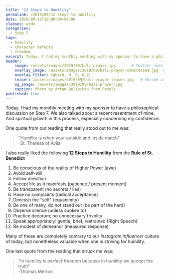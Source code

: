 ```yaml
---
title: "12 Steps to Humility"
permalink: /2019/09/12-steps-to-humility
date: 2019-09-15T18:00:00+00:00
classes: wide
categories:
  - Step 7
tags:
  - humility
  - character defects
  - freedom
excerpt: Today, I had my monthly meeting with my sponsor to have a philosophical discussion on Step 7. We also talked about a recent resentment of mine. And spiritual growth in this process, especially concerning my confidence."
header:
    image: /assets/images/2019/09/bali-prayer.jpg       # Twitter (use 'overlay_image')
    overlay_image: /assets/images/2019/09/bali-prayer-compressed.jpg  # Article header at 2048x768
    overlay_filter: rgba(0, 0, 0, 0.2)
    teaser: /assets/images/2019/09/bali-prayer-teaser.jpg   # Shrink image to 575x216
    og_image: /assets/images/2019/09/bali-prayer.jpg
    caption: Photo by Artem Beliaikin from Pexels
published: true
---
```


Today, I had my monthly meeting with my sponsor to have a philosophical discussion on Step 7. We also talked about a recent resentment of mine. And spiritual growth in this process, especially concerning my confidence.

One quote from our reading that really stood out to me was:

> "Humility is when your outside and inside match"   
> -St. Theresa of Avila

I also really liked the following **12 Steps to Humility** from the **Rule of St. Benedict**

1. Be conscious of the reality of Higher Power (awe)
2. Avoid self-will
3. Follow direction
4. Accept life as it manifests (patience / present moment)
5. Be transparent (no secrets / lies)
6. Have no complaints (radical acceptance)
7. Diminish the "self" (equanimity)
8. Be one of many, do not stand out (be part of the herd)
9. Observe silence (unless spoken to)
10. Practice decorum; no unnecessary frivolity
11. Speak appropriately: gentle, brief, restrained (Right Speech)
12. Be modest of demeanor (measured response)

Many of these are completely contrary to our *Instagram influencer* culture of today, but nonetheless valuable when one is striving for humility.

One last quote from the reading that struck me was:
> "In humility is perfect freedom because in humility we accept the truth"   
> -Thomas Merton